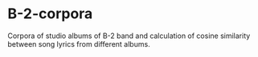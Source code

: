 # B-2-corpora
Corpora of studio albums of B-2 band and сalculation of cosine similarity between song lyrics from different albums.

